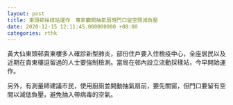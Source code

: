 ```yaml
---
layout: post
title: 東頭邨採樣站運作　專家籲開抽氣扇時門口留空間減負壓
date: 2020-12-15 12:11:45.000000000 +08:00
categories: rthk
---
```


黃大仙東頭邨貴東樓多人確診新型肺炎，部份住戶要入住檢疫中心，全座居民以及近期在貴東樓逗留過的人士要強制檢測。當局在邨內設立流動採樣站，今早開始運作。

另外，有測量師建議市民，使用廚廁並開動抽氣扇前，要先關窗，但門口要留有空間以減低負壓，避免抽入帶病毒的空氣。
